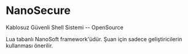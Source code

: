 # NanoSecure
Kablosuz Güvenli Shell Sistemi -- OpenSource

Lua tabanlı NanoSoft framework'üdür.
Şuan için sadece geliştiricilerin kullanması önerilir.
